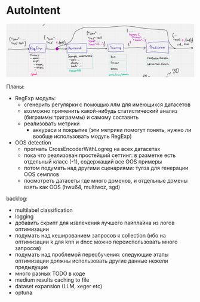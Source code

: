 # AutoIntent

![](assets/classification_pipeline.png)

Планы:
- RegExp модуль:
    - сгенерить регулярки с помощью ллм для имеющихся датасетов
    - возможно применить какой-нибудь статистический анализ (биграммы триграммы) и самому составить
    - реализовать метрики
        - аккураси и покрытие (эти метрики помогут понять, нужно ли вообще использовать модуль RegExp)
- OOS detection
    - прогнать CrossEncoderWithLogreg на всех датасетах
    - пока что реализован простейший сеттинг: в разметке есть отдельный класс (-1), содержащий все OOS примеры
    - потом подумать над другими сценариями: тулза для генерации OOS семплов
    - посмотреть датасеты где много доменов, и отдельные домены взять как OOS (hwu64, multiwoz, sgd)

backlog:
- multilabel classification
- logging
- добавить скрипт для извлечения лучшего пайплайна из логов оптимизации
- подумать над кешированием запросов к collection (ибо на оптимизации k для knn и dncc можно переиспользовать много запросов)
- подумать над проблемой переобучения: следующие этапы оптимизации должны использовать другие данные нежели предыдущие
- много разных TODO в коде
- medium results caching to file
- dataset expansion (LLM, xeger etc)
- optuna